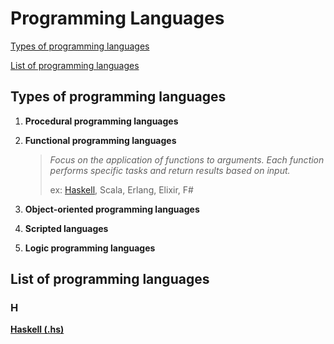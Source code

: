# Programming Languages 
[Types of programming languages](#types-of-programming-languages)

[List of programming languages](#list-of-programming-languages)

## Types of programming languages
1. **Procedural programming languages**

2. **Functional programming languages**
    
    > _Focus on the application of functions to arguments. Each function performs specific tasks and return results based on input._ 
    >
    > ex: [Haskell](/Programming%20languages%20and%20logic/Haskell), Scala, Erlang, Elixir, F#

3. **Object-oriented programming languages**

4. **Scripted languages**

5. **Logic programming languages**


## List of programming languages
### H
[**Haskell (.hs)**](/Programming%20languages%20and%20logic/Haskell)



